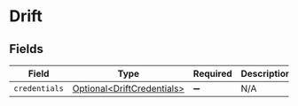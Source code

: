 # Drift


## Fields

| Field                                                                  | Type                                                                   | Required                                                               | Description                                                            |
| ---------------------------------------------------------------------- | ---------------------------------------------------------------------- | ---------------------------------------------------------------------- | ---------------------------------------------------------------------- |
| `credentials`                                                          | [Optional\<DriftCredentials>](../../models/shared/DriftCredentials.md) | :heavy_minus_sign:                                                     | N/A                                                                    |